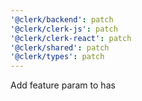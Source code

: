 ```yaml
---
'@clerk/backend': patch
'@clerk/clerk-js': patch
'@clerk/clerk-react': patch
'@clerk/shared': patch
'@clerk/types': patch
---
```


Add feature param to has
